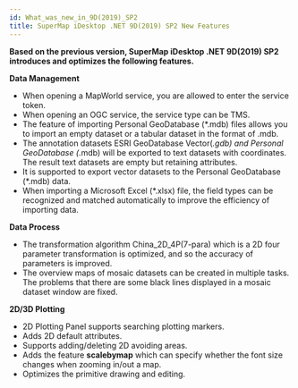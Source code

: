 ```yaml
---
id: What_was_new_in_9D(2019)_SP2
title: SuperMap iDesktop .NET 9D(2019) SP2 New Features
---
```

**Based on the previous version, SuperMap iDesktop .NET 9D(2019) SP2
introduces and optimizes the following features.**

**Data Management**

* When opening a MapWorld service, you are allowed to enter the service token. 
* When opening an OGC service, the service type can be TMS.
* The feature of importing Personal GeoDatabase (*.mdb) files allows you to import an empty dataset or a tabular dataset in the format of .mdb.
* The annotation datasets ESRI GeoDatabase Vector(*.gdb) and Personal GeoDatabase (*.mdb) will be exported to text datasets with coordinates. The result text datasets are empty but retaining attributes.
* It is supported to export vector datasets to the Personal GeoDatabase (*.mdb) data.
* When importing a Microsoft Excel (*.xlsx) file, the field types can be recognized and matched automatically to improve the efficiency of importing data.

**Data Process**

* The transformation algorithm China_2D_4P(7-para) which is a 2D four parameter transformation is optimized, and so the accuracy of parameters is improved.
* The overview maps of mosaic datasets can be created in multiple tasks. The problems that there are some black lines displayed in a mosaic dataset window are fixed.

**2D/3D Plotting**

  * 2D Plotting Panel supports searching plotting markers.
  * Adds 2D default attributes.
  * Supports adding/deleting 2D avoiding areas.
  * Adds the feature **scalebymap** which can specify whether the font size changes when zooming in/out a map.
  * Optimizes the primitive drawing and editing.
